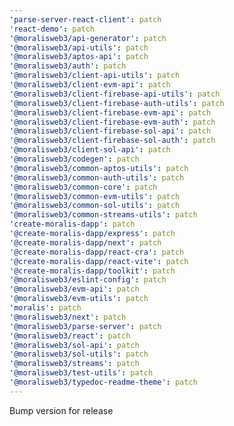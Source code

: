 ```yaml
---
'parse-server-react-client': patch
'react-demo': patch
'@moralisweb3/api-generator': patch
'@moralisweb3/api-utils': patch
'@moralisweb3/aptos-api': patch
'@moralisweb3/auth': patch
'@moralisweb3/client-api-utils': patch
'@moralisweb3/client-evm-api': patch
'@moralisweb3/client-firebase-api-utils': patch
'@moralisweb3/client-firebase-auth-utils': patch
'@moralisweb3/client-firebase-evm-api': patch
'@moralisweb3/client-firebase-evm-auth': patch
'@moralisweb3/client-firebase-sol-api': patch
'@moralisweb3/client-firebase-sol-auth': patch
'@moralisweb3/client-sol-api': patch
'@moralisweb3/codegen': patch
'@moralisweb3/common-aptos-utils': patch
'@moralisweb3/common-auth-utils': patch
'@moralisweb3/common-core': patch
'@moralisweb3/common-evm-utils': patch
'@moralisweb3/common-sol-utils': patch
'@moralisweb3/common-streams-utils': patch
'create-moralis-dapp': patch
'@create-moralis-dapp/express': patch
'@create-moralis-dapp/next': patch
'@create-moralis-dapp/react-cra': patch
'@create-moralis-dapp/react-vite': patch
'@create-moralis-dapp/toolkit': patch
'@moralisweb3/eslint-config': patch
'@moralisweb3/evm-api': patch
'@moralisweb3/evm-utils': patch
'moralis': patch
'@moralisweb3/next': patch
'@moralisweb3/parse-server': patch
'@moralisweb3/react': patch
'@moralisweb3/sol-api': patch
'@moralisweb3/sol-utils': patch
'@moralisweb3/streams': patch
'@moralisweb3/test-utils': patch
'@moralisweb3/typedoc-readme-theme': patch
---
```


Bump version for release
